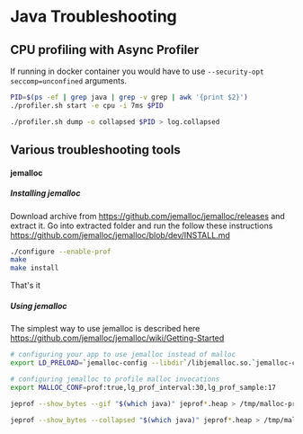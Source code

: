 Java Troubleshooting
=====================



CPU profiling with Async Profiler
---------------------------------

If running in docker container you would have to use `--security-opt seccomp=unconfined` arguments.

```bash
PID=$(ps -ef | grep java | grep -v grep | awk '{print $2}')
./profiler.sh start -e cpu -i 7ms $PID
```


```bash
./profiler.sh dump -o collapsed $PID > log.collapsed
```




Various troubleshooting tools
-----------------------------------------


#### jemalloc

##### Installing jemalloc

Download archive from https://github.com/jemalloc/jemalloc/releases and extract it.
Go into extracted folder and run the follow these instructions https://github.com/jemalloc/jemalloc/blob/dev/INSTALL.md

```bash
./configure --enable-prof
make
make install
```

That's it

##### Using jemalloc

The simplest way to use jemalloc is described here https://github.com/jemalloc/jemalloc/wiki/Getting-Started

```bash
# configuring your app to use jemalloc instead of malloc
export LD_PRELOAD=`jemalloc-config --libdir`/libjemalloc.so.`jemalloc-config --revision`

# configuring jemalloc to profile malloc invocations
export MALLOC_CONF=prof:true,lg_prof_interval:30,lg_prof_sample:17
```

```bash
jeprof --show_bytes --gif "$(which java)" jeprof*.heap > /tmp/malloc-profiling.gif
```

```bash
jeprof --show_bytes --collapsed "$(which java)" jeprof*.heap > /tmp/malloc-bytes-collapsed.log
```